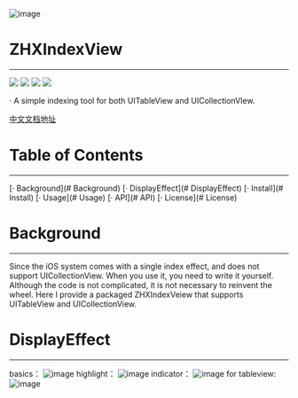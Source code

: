 ![image](https://github.com/zhangxistudy11/ZHXIndexView/blob/master/ZHXIndexView/Source/normal.jpg)
# ZHXIndexView
---------------------------------------------------------
[![](https://img.shields.io/badge/build-passing-brightgreen.svg)](https://github.com/zhangxistudy11/ZHXIndexView)
[![](https://img.shields.io/badge/tag-0.0.1-brightgreen.svg)](https://github.com/zhangxistudy11/ZHXIndexView/tree/0.0.1)
[![](https://img.shields.io/badge/language-ObjectC-brightgreen.svg)](https://github.com/zhangxistudy11/ZHXIndexView)
[![](https://img.shields.io/badge/中文-文档-brightgreen.svg)](https://www.jianshu.com/p/00a09e342062)

· A simple indexing tool for both UITableView and UICollectionVIew.

[中文文档地址](https://www.jianshu.com/p/00a09e342062)
# Table of Contents
---------------------------------------------------------
[· Background](# Background)
[· DisplayEffect](# DisplayEffect)
[· Install](# Install)
[· Usage](# Usage)
[· API](# API)
[· License](# License)

# Background
---------------------------------------------------------
Since the iOS system comes with a single index effect, and does not support UICollectionView. When you use it, you need to write it yourself. Although the code is not complicated, it is not necessary to reinvent the wheel. Here I provide a packaged ZHXIndexVeiew that supports UITableView and UICollectionView.

# DisplayEffect
---------------------------------------------------------

basics：
![image](https://github.com/zhangxistudy11/ZHXIndexView/blob/master/ZHXIndexView/Source/basic.gif)
highlight：
![image](https://github.com/zhangxistudy11/ZHXIndexView/blob/master/ZHXIndexView/Source/Not-selected-by-default.gif)
indicator：
![image](https://github.com/zhangxistudy11/ZHXIndexView/blob/master/ZHXIndexView/Source/indicator.gif)
for tableview:
![image](https://github.com/zhangxistudy11/ZHXIndexView/blob/master/ZHXIndexView/Source/tableview.gif)






